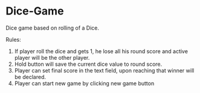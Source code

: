 # Dice-Game
Dice game based on rolling of a Dice.

Rules: 

1. If player roll the dice and gets 1, he lose all his round score and active player will be the other player.
2. Hold button will save the current dice value to round score.
3. Player can set final score in the text field, upon reaching that winner will be declared.
4. Player can start new game by clicking new game button

